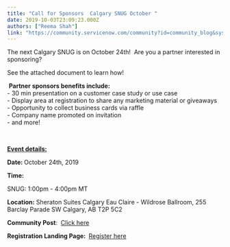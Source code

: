 ```yaml
---
title: "Call for Sponsors  Calgary SNUG October "
date: 2019-10-03T23:09:23.000Z
authors: ["Reema Shah"]
link: "https://community.servicenow.com/community?id=community_blog&sys_id=a81cf7c9db98c054d82ffb2439961992"
---
```

<p class="ng-scope">The next Calgary SNUG is on October 24th!  Are you a partner interested in sponsoring?</p>
<p class="ng-scope">See the attached document to learn how!</p>
<p class="ng-scope"> <strong>Partner sponsors benefits include:<br /></strong>- 30 min presentation on a customer case study or use case<br />- Display area at registration to share any marketing material or giveaways<br />- Opportunity to collect business cards via raffle<br />- Company name promoted on invitation<br />- and more!</p>
<p class="ng-scope"> </p>
<p class="ng-scope"><strong><u>Event details:</u></strong></p>
<p class="ng-scope"><strong>Date: </strong>October 24th, 2019 </p>
<p class="ng-scope"><strong>Time: </strong></p>
<p class="ng-scope">SNUG: 1:00pm - 4:00pm MT </p>
<p class="ng-scope"><strong>Location:</strong> Sheraton Suites Calgary Eau Claire - Wildrose Ballroom, 255 Barclay Parade SW Calgary, AB T2P 5C2</p>
<p class="ng-scope"><strong>Community Post</strong>:  <a href="https://community.servicenow.com/community?id&#61;community_event&amp;sys_id&#61;c06221ba1b00cc94ada243f6fe4bcbdd" rel="nofollow">Click here</a></p>
<p class="ng-scope"><strong>Registration Landing Page: </strong> <a href="http://app.connect.servicenow.com/e/es?s&#61;1133&amp;e&#61;1738517" rel="nofollow">Register here</a></p>
<p class="ng-scope"> </p>